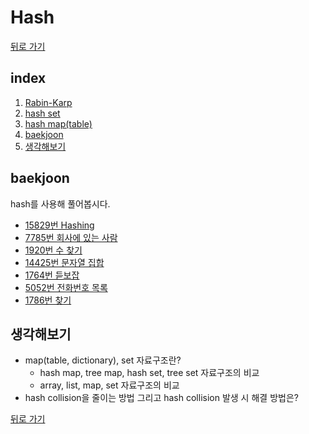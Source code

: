 # Hash

[뒤로 가기](https://github.com/nadarm/42-algorithm)

## index
1. [Rabin-Karp](./rabin_karp)
1. [hash set](./hash_set)
1. [hash map(table)](./hash_map)
1. [baekjoon](#baekjoon)
1. [생각해보기](#생각해보기)

## baekjoon
hash를 사용해 풀어봅시다.
- [15829번 Hashing](https://www.acmicpc.net/problem/15829)
- [7785번 회사에 있는 사람](https://www.acmicpc.net/problem/7785)
- [1920번 수 찾기](https://www.acmicpc.net/problem/1920)
- [14425번 문자열 집합](https://www.acmicpc.net/problem/14425)
- [1764번 듣보잡](https://www.acmicpc.net/problem/1764)
- [5052번 전화번호 목록](https://www.acmicpc.net/problem/5052)
- [1786번 찾기](https://www.acmicpc.net/problem/1786)

## 생각해보기
- map(table, dictionary), set 자료구조란?
	- hash map, tree map, hash set, tree set 자료구조의 비교
	- array, list, map, set 자료구조의 비교
- hash collision을 줄이는 방법 그리고 hash collision 발생 시 해결 방법은?

[뒤로 가기](https://github.com/nadarm/42-algorithm)
